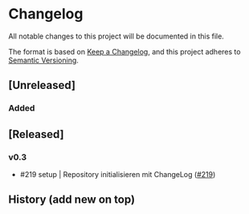 # Changelog
All notable changes to this project will be documented in this file.

The format is based on [Keep a Changelog](https://keepachangelog.com/en/1.0.0/),
and this project adheres to [Semantic Versioning](https://semver.org/spec/v2.0.0.html).

## [Unreleased]
### Added


## [Released]
### v0.3
- #219 setup | Repository initialisieren mit ChangeLog ([#219])


## History (add new on top)
[#219]: https://dev.azure.com/mseymi/GIT_Sechel/_workitems/edit/219